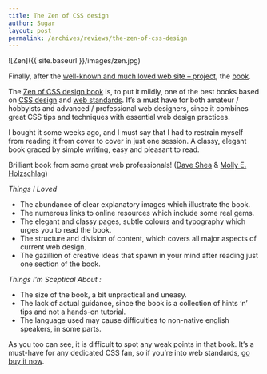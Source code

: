 ```yaml
---
title: The Zen of CSS design
author: Sugar
layout: post
permalink: /archives/reviews/the-zen-of-css-design
---
```


![Zen]({{ site.baseurl }}/images/zen.jpg)

Finally, after the [well-known and much loved web site &#8211; project][1], the [book][2].

The [Zen of CSS design book][2] is, to put it mildly, one of the best books based on [CSS design][3] and [web standards][4]. It&#8217;s a must have for both amateur / hobbyists and advanced / professional web designers, since it combines great CSS tips and techniques with essential web design practices.

I bought it some weeks ago, and I must say that I had to restrain myself from reading it from cover to cover in just one session. A classy, elegant book graced by simple writing, easy and pleasant to read. 

Brilliant book from some great web professionals! ([Dave Shea][5] &#038; [Molly E. Holzschlag][6])

*Things I Loved* 

*   The abundance of clear explanatory images which illustrate the book.
*   The numerous links to online resources which include some real gems.
*   The elegant and classy pages, subtle colours and typography which urges you to read the book.
*   The structure and division of content, which covers all major aspects of current web design.
*   The gazillion of creative ideas that spawn in your mind after reading just one section of the book.

*Things I&#8217;m Sceptical About :*

*   The size of the book, a bit unpractical and uneasy.
*   The lack of actual guidance, since the book is a collection of hints &#8216;n&#8217; tips and not a hands-on tutorial. 
*   The language used may cause difficulties to non-native english speakers, in some parts.

As you too can see, it is difficult to spot any weak points in that book. It&#8217;s a must-have for any dedicated CSS fan, so if you&#8217;re into web standards, [go buy it now][7].

 [1]: http://www.csszengarden.com/
 [2]: http://www.amazon.com/exec/obidos/ASIN/0321303474/mezzoblue-20/102-4455703-6704935
 [3]: http://www.w3.org/TR/REC-CSS2/
 [4]: http://www.webstandards.org/
 [5]: http://www.mezzoblue.com/
 [6]: http://www.molly.com/
 [7]: http://www.amazon.com/gp/product/0321303474/102-4455703-6704935?v=glance&#038;n=283155
